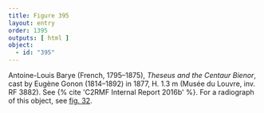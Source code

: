 ```yaml
---
title: Figure 395
layout: entry
order: 1395
outputs: [ html ]
object:
  - id: "395"
---
```


Antoine-Louis Barye (French, 1795–1875), *Theseus and the Centaur Bienor*, cast by Eugène Gonon (1814–1892) in 1877, H. 1.3 m (Musée du Louvre, inv. RF 3882). See {% cite 'C2RMF Internal Report 2016b' %}. For a radiograph of this object, see [fig. 32](/visual-atlas/032/).
